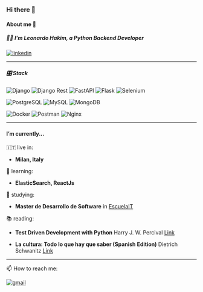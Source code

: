 ### Hi there 👋

#### About me 🚀

##### 🧑‍💻 I'm Leonardo Hakim, a **Python Backend Developer**

[![linkedin](https://img.shields.io/badge/LinkedIn-0077B5?style=for-the-badge&logo=linkedin&logoColor=white)](https://www.linkedin.com/in/leohakim/)

___

##### 🎛 Stack

![Django](https://img.shields.io/badge/Django-092E20?style=for-the-badge&logo=django&logoColor=green)
![Django Rest](https://img.shields.io/badge/DJANGO-REST-ff1709?style=for-the-badge&logo=django&logoColor=white&color=ff1709&labelColor=gray)
![FastAPI](https://img.shields.io/badge/fastapi-109989?style=for-the-badge&logo=FASTAPI&logoColor=white)
![Flask](https://img.shields.io/badge/Flask-000000?style=for-the-badge&logo=flask&logoColor=white)
![Selenium](https://img.shields.io/badge/Selenium-43B02A?style=for-the-badge&logo=Selenium&logoColor=white)


![PostgreSQL](https://img.shields.io/badge/PostgreSQL-316192?style=for-the-badge&logo=postgresql&logoColor=white)
![MySQL](https://img.shields.io/badge/MySQL-00000F?style=for-the-badge&logo=mysql&logoColor=white)
![MongoDB](https://img.shields.io/badge/MongoDB-4EA94B?style=for-the-badge&logo=mongodb&logoColor=white)


![Docker](https://img.shields.io/badge/Docker-2CA5E0?style=for-the-badge&logo=docker&logoColor=white)
![Postman](https://img.shields.io/badge/Postman-FF6C37?style=for-the-badge&logo=Postman&logoColor=white)
![Nginx](https://img.shields.io/badge/Nginx-009639?style=for-the-badge&logo=nginx&logoColor=white)



___

#### I’m currently...

🇮🇹 live in: 

- **Milan, Italy**

🌱 learning: 

- **ElasticSearch, ReactJs**

📝 studying: 

- **Master de Desarrollo de Software** in [EscuelaIT](https://www.escuela.it/)

📚 reading: 

- **Test Driven Development with Python** Harry J. W. Percival [Link](https://www.amazon.com/Test-Driven-Development-Python-Selenium-JavaScript/dp/1491958707)
            
- **La cultura: Todo lo que hay que saber (Spanish Edition)** Dietrich Schwanitz [Link](https://www.amazon.it/cultura-Todo-que-saber-Spanish-ebook/dp/B07CBDR5FS/)

___

📫 How to reach me: 

[![gmail](https://img.shields.io/badge/Gmail-FFFFFF?style=for-the-badge&logo=Gmail)](emailto:leohakim@gmail.com)


<!--
**leohakim/leohakim** is a ✨ _special_ ✨ repository because its `README.md` (this file) appears on your GitHub profile.

Here are some ideas to get you started:

- 🔭 I’m currently working on ...
- 🌱 I’m currently learning ...
- 👯 I’m looking to collaborate on ...
- 🤔 I’m looking for help with ...
- 💬 Ask me about ...
- 📫 How to reach me: ...
- 😄 Pronouns: ...
- ⚡ Fun fact: ...
-->
